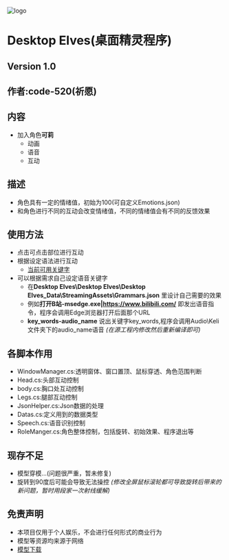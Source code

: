 ![logo](https://gimg2.baidu.com/image_search/src=http%3A%2F%2Fc-ssl.duitang.com%2Fuploads%2Fblog%2F202103%2F31%2F20210331142011_48a88.thumb.1000_0.jpg&refer=http%3A%2F%2Fc-ssl.duitang.com&app=2002&size=f9999,10000&q=a80&n=0&g=0n&fmt=jpeg?sec=1645793311&t=9832ae8b7c1923f71bdfc3503162d916)
# Desktop Elves(桌面精灵程序)
## Version 1.0
## 作者:code-520(祈愿)
## 内容
* 加入角色**可莉**
    * 动画
    * 语音
    * 互动
## 描述
* 角色具有一定的情绪值，初始为100(可自定义Emotions.json)
* 和角色进行不同的互动会改变情绪值，不同的情绪值会有不同的反馈效果
## 使用方法
* 点击可点击部位进行互动
* 根据设定语法进行互动
    * [当前可用关键字](https://github.com/code-520/Desktop-Elves/blob/main/Assets/StreamingAssets/Grammars.json)
* 可以根据需求自己设定语音关键字
    * 在**Desktop Elves\Desktop Elves\Desktop Elves_Data\StreamingAssets\Grammars.json** 里设计自己需要的效果
    * 例如**打开B站-msedge.exe|https://www.bilibili.com/** 即发出语音指令，程序会调用Edge浏览器打开后面那个URL
    * **key_words-audio_name** 说出关键字key_words,程序会调用Audio\\Keli文件夹下的audio_name语音 *(在源工程内修改然后重新编译即可)*
## 各脚本作用
* WindowManager.cs:透明窗体、窗口置顶、鼠标穿透、角色范围判断
* Head.cs:头部互动控制
* body.cs:胸口处互动控制
* Legs.cs:腿部互动控制
* JsonHelper.cs:Json数据的处理
* Datas.cs:定义用到的数据类型
* Speech.cs:语音识别控制
* RoleManger.cs:角色整体控制，包括旋转、初始效果、程序退出等
## 现存不足
* 模型穿模...(问题很严重，暂未修复)
* 旋转到90度后可能会导致无法操控 *(修改全屏鼠标滚轮都可导致旋转后带来的新问题，暂时用段家一次射线缓解)*
## 免责声明
* 本项目仅用于个人娱乐，不会进行任何形式的商业行为
* 模型等资源均来源于网络
* [模型下载](https://www.cnblogs.com/yaoling1997/p/13983109.html)
